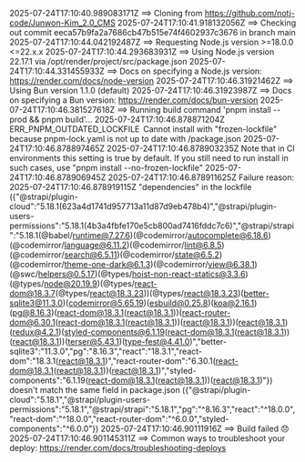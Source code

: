 2025-07-24T17:10:40.989083171Z ==> Cloning from https://github.com/notj-code/Junwon-Kim_2.0_CMS
2025-07-24T17:10:41.918132056Z ==> Checking out commit eeca57b9fa2a7686cb47b515e74f4602937c3676 in branch main
2025-07-24T17:10:44.042192487Z ==> Requesting Node.js version >=18.0.0 <=22.x.x
2025-07-24T17:10:44.293683931Z ==> Using Node.js version 22.17.1 via /opt/render/project/src/package.json
2025-07-24T17:10:44.331455933Z ==> Docs on specifying a Node.js version: https://render.com/docs/node-version
2025-07-24T17:10:46.31921462Z ==> Using Bun version 1.1.0 (default)
2025-07-24T17:10:46.31923987Z ==> Docs on specifying a Bun version: https://render.com/docs/bun-version
2025-07-24T17:10:46.381527618Z ==> Running build command 'pnpm install --prod && pnpm build'...
2025-07-24T17:10:46.878871204Z  ERR_PNPM_OUTDATED_LOCKFILE  Cannot install with "frozen-lockfile" because pnpm-lock.yaml is not up to date with <ROOT>/package.json
2025-07-24T17:10:46.878897465Z 
2025-07-24T17:10:46.878903235Z Note that in CI environments this setting is true by default. If you still need to run install in such cases, use "pnpm install --no-frozen-lockfile"
2025-07-24T17:10:46.878906945Z 
2025-07-24T17:10:46.878911625Z   Failure reason:
2025-07-24T17:10:46.878919115Z   "dependencies" in the lockfile ({"@strapi/plugin-cloud":"5.18.1(623a4d1741d957713a11d87d9eb478b4)","@strapi/plugin-users-permissions":"5.18.1(4b3a4fbfe170e5cb800ad7416fddc7c6)","@strapi/strapi":"5.18.1(@babel/runtime@7.27.6)(@codemirror/autocomplete@6.18.6)(@codemirror/language@6.11.2)(@codemirror/lint@6.8.5)(@codemirror/search@6.5.11)(@codemirror/state@6.5.2)(@codemirror/theme-one-dark@6.1.3)(@codemirror/view@6.38.1)(@swc/helpers@0.5.17)(@types/hoist-non-react-statics@3.3.6)(@types/node@20.19.9)(@types/react-dom@18.3.7(@types/react@18.3.23))(@types/react@18.3.23)(better-sqlite3@11.3.0)(codemirror@5.65.19)(esbuild@0.25.8)(koa@2.16.1)(pg@8.16.3)(react-dom@18.3.1(react@18.3.1))(react-router-dom@6.30.1(react-dom@18.3.1(react@18.3.1))(react@18.3.1))(react@18.3.1)(redux@4.2.1)(styled-components@6.1.19(react-dom@18.3.1(react@18.3.1))(react@18.3.1))(terser@5.43.1)(type-fest@4.41.0)","better-sqlite3":"11.3.0","pg":"8.16.3","react":"18.3.1","react-dom":"18.3.1(react@18.3.1)","react-router-dom":"6.30.1(react-dom@18.3.1(react@18.3.1))(react@18.3.1)","styled-components":"6.1.19(react-dom@18.3.1(react@18.3.1))(react@18.3.1)"}) doesn't match the same field in package.json ({"@strapi/plugin-cloud":"5.18.1","@strapi/plugin-users-permissions":"5.18.1","@strapi/strapi":"5.18.1","pg":"^8.16.3","react":"^18.0.0","react-dom":"^18.0.0","react-router-dom":"^6.0.0","styled-components":"^6.0.0"})
2025-07-24T17:10:46.90111916Z ==> Build failed 😞
2025-07-24T17:10:46.901145311Z ==> Common ways to troubleshoot your deploy: https://render.com/docs/troubleshooting-deploys